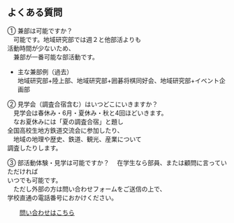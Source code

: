 ## よくある質問　<br>
① 兼部は可能ですか？ <br>
　可能です。地域研究部では週２と他部活よりも<br>
 活動時間が少ないため、<br>
　兼部が一番可能な部活動です。<br>

* 主な兼部例（過去） <br>
  地域研究部+陸上部、地域研究部+囲碁将棋同好会、地域研究部+イベント企画部<br>

② 見学会（調査合宿含む）はいつどこにいきますか？<br>
　見学会は春休み・6月・夏休み・秋と4回ほどいきます。<br>
　なお夏休みには「夏の調査合宿」と題し<br>
  全国高校生地方鉄道交流会に参加したり、<br>
　地域の地理や歴史、鉄道、観光、産業について<br>
  調査したりします。<br>

③ 部活動体験・見学は可能ですか？
　在学生なら部員、または顧問に言っていただければ<br>
  いつでも可能です。<br>
　ただし外部の方は問い合わせフォームをご送信の上で、<br>
  学校直通の電話番号におかけください。<br>

　　[問い合わせはこちら](../about/contact.md)
